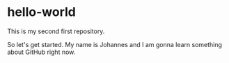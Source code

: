 # hello-world
This is my second first repository.

So let's get started. My name is Johannes and I am gonna learn something about GitHub right now.
